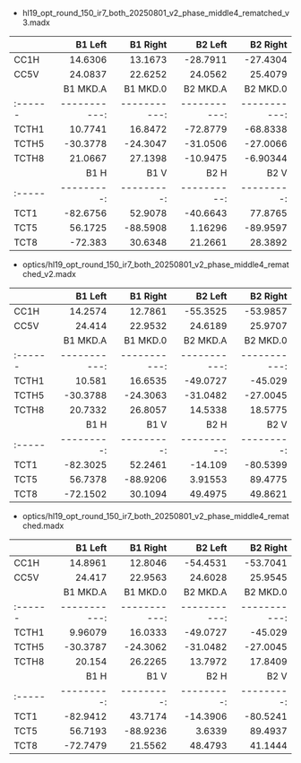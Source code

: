 
- hl19_opt_round_150_ir7_both_20250801_v2_phase_middle4_rematched_v3.madx

|      |   B1 Left |   B1 Right |   B2 Left |   B2 Right |
|:-----|----------:|-----------:|----------:|-----------:|
| CC1H |   14.6306 |    13.1673 |  -28.7911 |   -27.4304 |
| CC5V |   24.0837 |    22.6252 |   24.0562 |    25.4079 |
|       |   B1 MKD.A |   B1 MKD.0 |   B2 MKD.A |   B2 MKD.0 |
|:------|-----------:|-----------:|-----------:|-----------:|
| TCTH1 |    10.7741 |    16.8472 |   -72.8779 |  -68.8338  |
| TCTH5 |   -30.3778 |   -24.3047 |   -31.0506 |  -27.0066  |
| TCTH8 |    21.0667 |    27.1398 |   -10.9475 |   -6.90344 |
|      |     B1 H |     B1 V |      B2 H |     B2 V |
|:-----|---------:|---------:|----------:|---------:|
| TCT1 | -82.6756 |  52.9078 | -40.6643  |  77.8765 |
| TCT5 |  56.1725 | -88.5908 |   1.16296 | -89.9597 |
| TCT8 | -72.383  |  30.6348 |  21.2661  |  28.3892 |


- optics/hl19_opt_round_150_ir7_both_20250801_v2_phase_middle4_rematched_v2.madx

|      |   B1 Left |   B1 Right |   B2 Left |   B2 Right |
|:-----|----------:|-----------:|----------:|-----------:|
| CC1H |   14.2574 |    12.7861 |  -55.3525 |   -53.9857 |
| CC5V |   24.414  |    22.9532 |   24.6189 |    25.9707 |
|       |   B1 MKD.A |   B1 MKD.0 |   B2 MKD.A |   B2 MKD.0 |
|:------|-----------:|-----------:|-----------:|-----------:|
| TCTH1 |    10.581  |    16.6535 |   -49.0727 |   -45.029  |
| TCTH5 |   -30.3788 |   -24.3063 |   -31.0482 |   -27.0045 |
| TCTH8 |    20.7332 |    26.8057 |    14.5338 |    18.5775 |
|      |     B1 H |     B1 V |      B2 H |     B2 V |
|:-----|---------:|---------:|----------:|---------:|
| TCT1 | -82.3025 |  52.2461 | -14.109   | -80.5399 |
| TCT5 |  56.7378 | -88.9206 |   3.91553 |  89.4775 |
| TCT8 | -72.1502 |  30.1094 |  49.4975  |  49.8621 |


- optics/hl19_opt_round_150_ir7_both_20250801_v2_phase_middle4_rematched.madx

|      |   B1 Left |   B1 Right |   B2 Left |   B2 Right |
|:-----|----------:|-----------:|----------:|-----------:|
| CC1H |   14.8961 |    12.8046 |  -54.4531 |   -53.7041 |
| CC5V |   24.417  |    22.9563 |   24.6028 |    25.9545 |
|       |   B1 MKD.A |   B1 MKD.0 |   B2 MKD.A |   B2 MKD.0 |
|:------|-----------:|-----------:|-----------:|-----------:|
| TCTH1 |    9.96079 |    16.0333 |   -49.0727 |   -45.029  |
| TCTH5 |  -30.3787  |   -24.3062 |   -31.0482 |   -27.0045 |
| TCTH8 |   20.154   |    26.2265 |    13.7972 |    17.8409 |
|      |     B1 H |     B1 V |     B2 H |     B2 V |
|:-----|---------:|---------:|---------:|---------:|
| TCT1 | -82.9412 |  43.7174 | -14.3906 | -80.5241 |
| TCT5 |  56.7193 | -88.9236 |   3.6339 |  89.4937 |
| TCT8 | -72.7479 |  21.5562 |  48.4793 |  41.1444 |